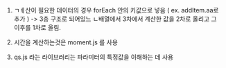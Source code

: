 
1. ㄱㅖ산이 필요한 데이터의 경우 forEach 안의 키값으로 넣음 ( ex. addItem.aa로 추가 )
-> 3층 구조로 되어있느 ㄴ배열에서 3차에서 계산한 값을 2차로 올리고 그 이후를 1차로 올림.

2. 시간을 계산하는것은 moment.js 를 사용

3. qs.js 라는 라이브러리는 파라미터의 특정값을 이해하는 데 사용